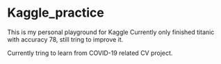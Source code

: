# Kaggle_practice
This is my personal playground for Kaggle
Currently only finished titanic with accuracy 78, still tring to improve it.

Currently tring to learn from COVID-19 related CV project.
